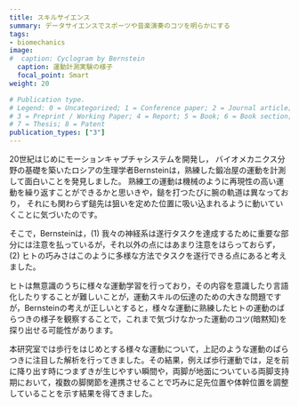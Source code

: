 ```yaml
---
title: スキルサイエンス
summary: データサイエンスでスポーツや音楽演奏のコツを明らかにする
tags:
- biomechanics
image:
#  caption: Cyclogram by Bernstein
  caption: 運動計測実験の様子
  focal_point: Smart
weight: 20

# Publication type.
# Legend: 0 = Uncategorized; 1 = Conference paper; 2 = Journal article;
# 3 = Preprint / Working Paper; 4 = Report; 5 = Book; 6 = Book section;
# 7 = Thesis; 8 = Patent
publication_types: ["3"]
---
```


<!--![](Cyclogram_Gastev_TSIT.jpg)-->
20世紀はじめにモーションキャプチャシステムを開発し，
バイオメカニクス分野の基礎を築いたロシアの生理学者Bernsteinは，熟練した鍛冶屋の運動を計測して面白いことを発見しました。
熟練工の運動は機械のように再現性の高い運動を繰り返すことができるかと思いきや，鎚を打つたびに腕の軌道は異なっており， それにも関わらず鎚先は狙いを定めた位置に吸い込まれるように動いていくことに気づいたのです。

そこで，Bernsteinは，(1) 我々の神経系は遂行タスクを達成するために重要な部分には注意を払っているが，それ以外の点にはあまり注意をはらっておらず，(2) ヒトの巧みさはこのように多様な方法でタスクを遂行できる点にあると考えました。

ヒトは無意識のうちに様々な運動学習を行っており，その内容を意識したり言語化したりすることが難しいことが，運動スキルの伝達のための大きな問題ですが，Bernsteinの考えが正しいとすると，様々な運動に熟練したヒトの運動のばらつきの様子を観察することで，これまで気づけなかった運動のコツ(暗黙知)を探り出せる可能性があります。

本研究室では歩行をはじめとする様々な運動について，上記のような運動のばらつきに注目した解析を行ってきました。その結果，例えば歩行運動では，足を前に降り出す時につまずきが生じやすい瞬間や，両脚が地面についている両脚支持期において，複数の脚関節を連携させることで巧みに足先位置や体幹位置を調整していることを示す結果を得てきました。

<!--[Related papers](../papers/#Bernstein)-->

